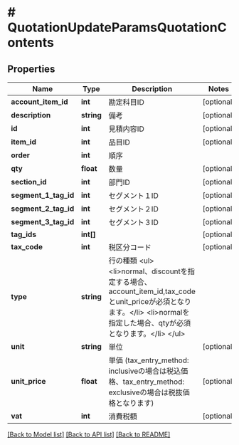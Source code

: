 # # QuotationUpdateParamsQuotationContents

## Properties

Name | Type | Description | Notes
------------ | ------------- | ------------- | -------------
**account_item_id** | **int** | 勘定科目ID | [optional] 
**description** | **string** | 備考 | [optional] 
**id** | **int** | 見積内容ID | [optional] 
**item_id** | **int** | 品目ID | [optional] 
**order** | **int** | 順序 | 
**qty** | **float** | 数量 | [optional] 
**section_id** | **int** | 部門ID | [optional] 
**segment_1_tag_id** | **int** | セグメント１ID | [optional] 
**segment_2_tag_id** | **int** | セグメント２ID | [optional] 
**segment_3_tag_id** | **int** | セグメント３ID | [optional] 
**tag_ids** | **int[]** |  | [optional] 
**tax_code** | **int** | 税区分コード | [optional] 
**type** | **string** | 行の種類 &lt;ul&gt; &lt;li&gt;normal、discountを指定する場合、account_item_id,tax_codeとunit_priceが必須となります。&lt;/li&gt; &lt;li&gt;normalを指定した場合、qtyが必須となります。&lt;/li&gt; &lt;/ul&gt; | 
**unit** | **string** | 単位 | [optional] 
**unit_price** | **float** | 単価 (tax_entry_method: inclusiveの場合は税込価格、tax_entry_method: exclusiveの場合は税抜価格となります) | [optional] 
**vat** | **int** | 消費税額 | [optional] 

[[Back to Model list]](../../README.md#documentation-for-models) [[Back to API list]](../../README.md#documentation-for-api-endpoints) [[Back to README]](../../README.md)


